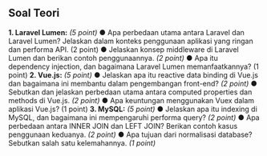 ## Soal Teori

**1. Laravel Lumen:** *(5 point)*
● Apa perbedaan utama antara Laravel dan Laravel Lumen? Jelaskan dalam konteks
penggunaan aplikasi yang ringan dan performa API. (2 point)
● Jelaskan konsep middleware di Laravel Lumen dan berikan contoh
penggunaannya. *(2 point)*
● Apa itu dependency injection, dan bagaimana Laravel Lumen memanfaatkannya?
(1 point)
**2. Vue.js:** *(5 point)*
● Jelaskan apa itu reactive data binding di Vue.js dan bagaimana ini membantu
dalam pengembangan front-end? *(2 point)*
● Sebutkan dan jelaskan perbedaan utama antara computed properties dan
methods di Vue.js. *(2 point)*
● Apa keuntungan menggunakan Vuex dalam aplikasi Vue.js? (1 point)
**3. MySQL:** *(5 point)*
● Jelaskan apa itu indexing di MySQL, dan bagaimana ini mempengaruhi performa
query? *(2 point)*
● Apa perbedaan antara INNER JOIN dan LEFT JOIN? Berikan contoh kasus
penggunaan keduanya. *(2 point)*
● Apa tujuan dari normalisasi database? Sebutkan salah satu kelemahannya. *(1
point)*
